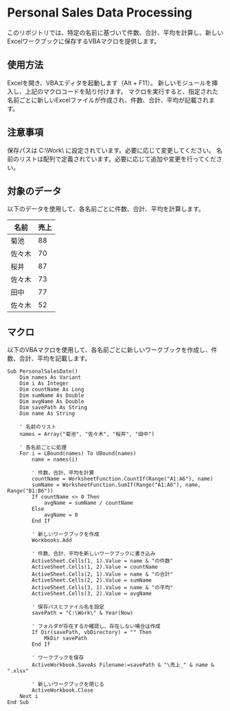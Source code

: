 # Personal Sales Data Processing

このリポジトリでは、特定の名前に基づいて件数、合計、平均を計算し、新しいExcelワークブックに保存するVBAマクロを提供します。

## 使用方法
Excelを開き、VBAエディタを起動します（Alt + F11）。
新しいモジュールを挿入し、上記のマクロコードを貼り付けます。
マクロを実行すると、指定された名前ごとに新しいExcelファイルが作成され、件数、合計、平均が記載されます。

## 注意事項
保存パスは C:\Work\ に設定されています。必要に応じて変更してください。
名前のリストは配列で定義されています。必要に応じて追加や変更を行ってください。

## 対象のデータ

以下のデータを使用して、各名前ごとに件数、合計、平均を計算します。

| 名前   | 売上 |
| ------ | ---- |
| 菊池   | 88   |
| 佐々木 | 70   |
| 桜井   | 87   |
| 佐々木 | 73   |
| 田中   | 77   |
| 佐々木 | 52   |

## マクロ

以下のVBAマクロを使用して、各名前ごとに新しいワークブックを作成し、件数、合計、平均を記載します。

```vba
Sub PersonalSalesDate()
    Dim names As Variant
    Dim i As Integer
    Dim countName As Long
    Dim sumName As Double
    Dim avgName As Double
    Dim savePath As String
    Dim name As String
    
    ' 名前のリスト
    names = Array("菊池", "佐々木", "桜井", "田中")
    
    ' 各名前ごとに処理
    For i = LBound(names) To UBound(names)
        name = names(i)
        
        ' 件数、合計、平均を計算
        countName = WorksheetFunction.CountIf(Range("A1:A6"), name)
        sumName = WorksheetFunction.SumIf(Range("A1:A6"), name, Range("B1:B6"))
        If countName <> 0 Then
            avgName = sumName / countName
        Else
            avgName = 0
        End If
        
        ' 新しいワークブックを作成
        Workbooks.Add
        
        ' 件数、合計、平均を新しいワークブックに書き込み
        ActiveSheet.Cells(1, 1).Value = name & "の件数"
        ActiveSheet.Cells(1, 2).Value = countName
        ActiveSheet.Cells(2, 1).Value = name & "の合計"
        ActiveSheet.Cells(2, 2).Value = sumName
        ActiveSheet.Cells(3, 1).Value = name & "の平均"
        ActiveSheet.Cells(3, 2).Value = avgName
        
        ' 保存パスとファイル名を設定
        savePath = "C:\Work\" & Year(Now)
        
        ' フォルダが存在するか確認し、存在しない場合は作成
        If Dir(savePath, vbDirectory) = "" Then
            MkDir savePath
        End If
        
        ' ワークブックを保存
        ActiveWorkbook.SaveAs Filename:=savePath & "\売上_" & name & ".xlsx"
        
        ' 新しいワークブックを閉じる
        ActiveWorkbook.Close
    Next i
End Sub
